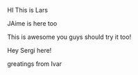 HI This is Lars

JAime is here too

This is awesome you guys should try it too!

Hey Sergi here!

greatings from Ivar
